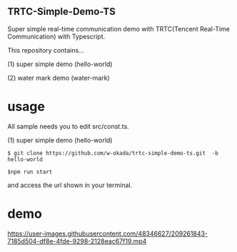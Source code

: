 TRTC-Simple-Demo-TS
----
Super simple real-time communication demo with TRTC(Tencent Real-Time Communication) with Typescript.

This repository contains...

(1) super simple demo (hello-world)

(2) water mark demo (water-mark)

# usage
All sample needs you to edit src/const.ts.

(1)  super simple demo (hello-world)

```
$ git clone https://github.com/w-okada/trtc-simple-demo-ts.git  -b hello-world
```




```
$npm run start
```
and access the url shown in your terminal.

# demo

https://user-images.githubusercontent.com/48346627/209261843-7185d504-df8e-4fde-9298-2128eac67f19.mp4

